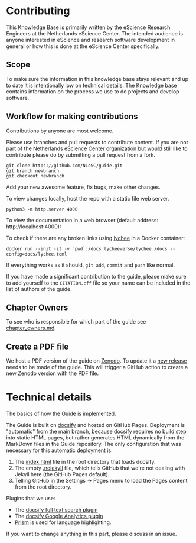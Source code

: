 # Contributing

This Knowledge Base is primarily written by the eScience Research Engineers at the Netherlands eScience Center. The intended audience is anyone interested in eScience and research software development in general or how this is done at the eScience Center specifically.

## Scope

To make sure the information in this knowledge base stays relevant and  up to date it is intentionally low on technical details. The Knowledge base contains information on the process we use to do projects and develop software.

## Workflow for making contributions

Contributions by anyone are most welcome.

Please use branches and pull requests to contribute content. If you are not part of the Netherlands eScience Center organization but would still like to contribute please do by submitting a pull request from a fork.

```shell
git clone https://github.com/NLeSC/guide.git
git branch newbranch
git checkout newbranch
```

Add your new awesome feature, fix bugs, make other changes.

To view changes locally, host the repo with a static file web server.

```shell
python3 -m http.server 4000
```

To view the documentation in a web browser (default address: http://localhost:4000):

To check if there are any broken links using [lychee](https://github.com/lycheeverse/lychee) in a Docker container:

```shell
docker run --init -it -v `pwd`:/docs lycheeverse/lychee /docs --config=docs/lychee.toml
```

If everything works as it should, ``git add``, ``commit`` and ``push`` like normal.

If you have made a significant contribution to the guide, please make sure to add yourself to the `CITATION.cff` file so your name can be included in the list of authors of the guide.

## Chapter Owners

To see who is responsible for which part of the guide see [chapter_owners.md](chapter_owners.md).

## Create a PDF file

We host a PDF version of the guide on [Zenodo](https://doi.org/10.5281/zenodo.4020565).
To update it a [new release](https://github.com/NLeSC/guide/releases) needs to be made of the guide. This will trigger a GitHub action to create a new Zenodo version with the PDF file.

# Technical details

The basics of how the Guide is implemented.

The Guide is built on [docsify](https://docsify.js.org) and hosted on GitHub Pages.
Deployment is "automatic" from the main branch, because docsify requires no build step into static HTML pages, but rather generates HTML dynamically from the MarkDown files in the Guide repository.
The only configuration that was necessary for this automatic deployment is:
1. The [index.html](https://github.com/NLeSC/guide/blob/main/index.html) file in the root directory that loads docsify.
2. The empty [.nojekyll](https://github.com/NLeSC/guide/blob/main/.nojekyll) file, which tells GitHub that we're not dealing with Jekyll here (the GitHub Pages default).
3. Telling GitHub in the Settings -> Pages menu to load the Pages content from the root directory.

Plugins that we use:
- The [docsify full text search plugin](https://docsify.js.org/#/plugins?id=full-text-search)
- The [docsify Google Analytics plugin](https://docsify.js.org/#/plugins?id=google-analytics)
- [Prism](https://docsify.js.org/#/language-highlight) is used for language highlighting.

If you want to change anything in this part, please discuss in an issue.
